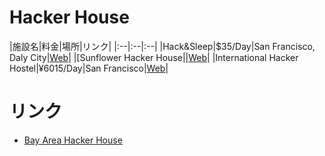 # Hacker House

|施設名|料金|場所|リンク|
|:--|:--|:--|
|Hack&Sleep|$35/Day|San Francisco, Daly City|[Web](http://www.hacknsleep.com/)|
|[Sunflower Hacker House||[Web](http://sunflowerhackerhouse.com/)|
|International Hacker Hostel|¥6015/Day|San Francisco|[Web](https://www.airbnb.jp/rooms/1821335?sug=50)|

# リンク

* [Bay Area Hacker House](https://medium.com/@hackingedu/hacker-houses-4b667eea4488#.47zlhghho)